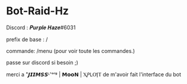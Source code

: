 # Bot-Raid-Hz
Discord : 𝑷𝒖𝒓𝒑𝒍𝒆 𝑯𝒂𝒛𝒆#6031

prefix de base : /

commande: /menu (pour voir toute les commandes.)

passe sur discord si besoin ;)

merci a "𝙅𝙄𝙄𝙈𝙎𝙎ᴸ'ᵒʳᵍ | 𝗠𝗼𝗼𝗡 | ⲬⳎⳐⲞⳔⲦ de m'avoir fait l'interface du bot 
